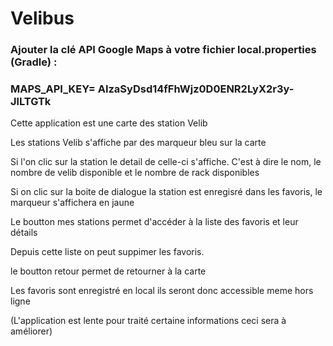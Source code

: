 # Velibus


### Ajouter la clé API Google Maps à votre fichier local.properties (Gradle) :

### MAPS_API_KEY= AIzaSyDsd14fFhWjz0D0ENR2LyX2r3y-JlLTGTk



Cette application est une carte des station Velib

Les stations Velib s'affiche par des marqueur bleu sur la carte

Si l'on clic sur la station le detail de celle-ci s'affiche. C'est à dire le nom, le nombre de velib disponible et le nombre de rack disponibles

Si on clic sur la boite de dialogue la station est enregisré dans les favoris, le marqueur s'affichera en jaune

Le boutton mes stations permet d'accéder à la liste des favoris et leur détails

Depuis cette liste on peut suppimer les favoris.

le boutton retour permet de retourner à la carte

Les favoris sont enregistré en local ils seront donc accessible meme hors ligne

(L'application est lente pour traité certaine informations ceci sera à améliorer)
